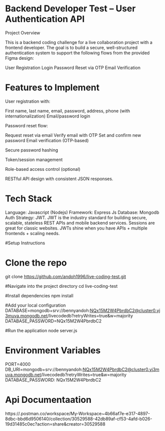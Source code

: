 # Backend Developer Test – User Authentication API

Project Overview

This is a backend coding challenge for a live collaboration project with a frontend developer. The goal is to build a secure, well-structured authentication system to support the following flows from the provided Figma design:

User Registration
Login
Password Reset via OTP
Email Verification

# Features to Implement

User registration with:

First name, last name, email, password, address, phone (with internationalization)
Email/password login

Password reset flow:

Request reset via email
Verify email with OTP
Set and confirm new password
Email verification (OTP-based)

Secure password hashing

Token/session management

Role-based access control (optional)

RESTful API design with consistent JSON responses.

# Tech Stack
Language: Javascript (Nodejs)
Framework: Express Js
Database: Mongodb
Auth Strategy: JWT. JWT is the industry standard for building secure, scalable, stateless REST APIs and mobile backend services. Sessions are great for classic websites. JWTs shine when you have APIs + multiple frontends + scaling needs.

#Setup Instructions
 # Clone the repo
 git clone https://github.com/andoh1996/live-coding-test.git
 
 #Navigate into the project directory
  cd live-coding-test
  
  #Install dependencies
    npm install

  #Add your local configuration
   DATABASE=mongodb+srv://bennyandoh:NQx15M2W4PbrdbC2@cluster0.yj3muva.mongodb.net/livecodedb?retryWrites=true&w=majority
   DATABASE_PASSWORD=NQx15M2W4PbrdbC2

  #Run the application
    node server.js

  # Environment Variables
  PORT=4000
  DB_URI=mongodb+srv://bennyandoh:NQx15M2W4PbrdbC2@cluster0.yj3muva.mongodb.net/livecodedb?retryWrites=true&w=majority
  DATABASE_PASSWORD: NQx15M2W4PbrdbC2

  # Api Documentaation
  https://.postman.co/workspace/My-Workspace~4b66af7e-e317-4897-8dbc-bbd6d9506140/collection/30529588-42db89af-cf53-4afd-b026-19d31485c0ec?action=share&creator=30529588
 
 


